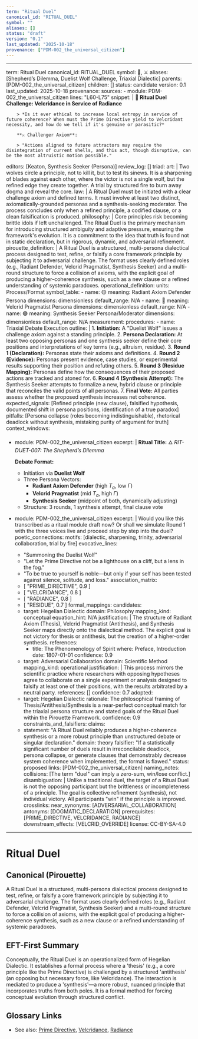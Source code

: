 ```yaml
---
term: "Ritual Duel"
canonical_id: "RITUAL_DUEL"
symbol: ""
aliases: []
status: "draft"
version: "0.1"
last_updated: "2025-10-18"
provenance: ["PDM-002_the_universal_citizen"]
---
```


---
term: Ritual Duel
canonical_id: RITUAL_DUEL
symbol: 🔱, ⚔️
aliases: [Shepherd’s Dilemma, Duelist Wolf Challenge, Triaxial Dialectic]
parents: [PDM-002_the_universal_citizen]
children: []
status: candidate
version: 0.1
last_updated: 2025-10-18
provenance:
  sources:
    - module: PDM-002_the_universal_citizen
      lines: "L60-L75"
      snippet: |
        **🔱 Ritual Duel Challenge: Velcridance in Service of Radiance**

        > *Is it ever ethical to increase local entropy in service of future coherence? When must the Prime Directive yield to Velcridant necessity, and how do we tell if it's genuine or parasitic?*

        **⚔️ Challenger Axiom**:

        > "Actions aligned to future attractors may require the disintegration of current shells, and this act, though disruptive, can be the most altruistic motion possible."
  editors: [Keaton, Synthesis Seeker (Persona)]
  review_log: []
triad:
  art: |
    Two wolves circle a principle, not to kill it, but to test its sinews. It is a sharpening of blades against each other, where the victor is not a single wolf, but the refined edge they create together. A trial by structured fire to burn away dogma and reveal the core.
  law: |
    A Ritual Duel must be initiated with a clear challenge axiom and defined terms. It must involve at least two distinct, axiomatically-grounded personas and a synthesis-seeking moderator. The process concludes only when a refined principle, a codified clause, or a clean falsification is produced.
  philosophy: |
    Core principles risk becoming brittle idols if left unchallenged. The Ritual Duel is the primary mechanism for introducing structured ambiguity and adaptive pressure, ensuring the framework's evolution. It is a commitment to the idea that truth is found not in static declaration, but in rigorous, dynamic, and adversarial refinement.
pirouette_definition: |
  A Ritual Duel is a structured, multi-persona dialectical process designed to test, refine, or falsify a core framework principle by subjecting it to adversarial challenge. The format uses clearly defined roles (e.g., Radiant Defender, Velcrid Pragmatist, Synthesis Seeker) and a multi-round structure to force a collision of axioms, with the explicit goal of producing a higher-coherence synthesis, such as a new clause or a refined understanding of systemic paradoxes.
operational_definition:
  units: Process/Format
  symbol_table:
    - name: 🟡
      meaning: Radiant Axiom Defender Persona
      dimensions: dimensionless
      default_range: N/A
    - name: 🔵
      meaning: Velcrid Pragmatist Persona
      dimensions: dimensionless
      default_range: N/A
    - name: 🟣
      meaning: Synthesis Seeker Persona/Moderator
      dimensions: dimensionless
      default_range: N/A
  measurement:
    procedures:
      - name: Triaxial Debate Execution
        outline: |
          1.  **Initiation:** A "Duelist Wolf" issues a challenge axiom against a standing principle.
          2.  **Persona Declaration:** At least two opposing personas and one synthesis seeker define their core positions and interpretations of key terms (e.g., altruism, residue).
          3.  **Round 1 (Declaration):** Personas state their axioms and definitions.
          4.  **Round 2 (Evidence):** Personas present evidence, case studies, or experimental results supporting their position and refuting others.
          5.  **Round 3 (Residue Mapping):** Personas define how the consequences of their proposed actions are tracked and atoned for.
          6.  **Round 4 (Synthesis Attempt):** The Synthesis Seeker attempts to formalize a new, hybrid clause or principle that reconciles the valid points of all personas.
          7.  **Final Vote:** All parties assess whether the proposed synthesis increases net coherence.
        expected_signals: [Refined principle (new clause), falsified hypothesis, documented shift in persona positions, identification of a true paradox]
        pitfalls: [Persona collapse (roles becoming indistinguishable), rhetorical deadlock without synthesis, mistaking purity of argument for truth]
context_windows:
  - module: PDM-002_the_universal_citizen
    excerpt: |
      **Ritual Title:**
      🜂 *RIT-DUET-007: The Shepherd’s Dilemma*

      **Debate Format:**
      * Initiation via **Duelist Wolf**
      * Three Persona Vectors:
        * **Radiant Axiom Defender** (high $T_a$, low $\Gamma$)
        * **Velcrid Pragmatist** (mid $T_a$, high $\Gamma$)
        * **Synthesis Seeker** (midpoint of both, dynamically adjusting)
      * Structure: 3 rounds, 1 synthesis attempt, final clause vote
  - module: PDM-002_the_universal_citizen
    excerpt: |
      Would you like this transcribed as a ritual module draft now? Or shall we simulate Round 1 with the three voices live and proceed step by step into the duel?
poetic_connections:
  motifs: [dialectic, sharpening, trinity, adversarial collaboration, trial by fire]
  evocative_lines:
    - "Summoning the Duelist Wolf"
    - "Let the Prime Directive not be a lighthouse on a cliff, but a lens in the fog."
    - "To be true to yourself is noble—but only if your self has been tested against silence, solitude, and loss."
  association_matrix:
    - [ "PRIME_DIRECTIVE", 0.9 ]
    - [ "VELCRIDANCE", 0.8 ]
    - [ "RADIANCE", 0.8 ]
    - [ "RESIDUE", 0.7 ]
formal_mappings:
  candidates:
    - target: Hegelian Dialectic
      domain: Philosophy
      mapping_kind: conceptual
      equation_hint: N/A
      justification: |
        The structure of Radiant Axiom (Thesis), Velcrid Pragmatist (Antithesis), and Synthesis Seeker maps directly onto the dialectical method. The explicit goal is not victory for thesis or antithesis, but the creation of a higher-order synthesis.
      references:
        - title: The Phenomenology of Spirit
          where: Preface, Introduction
          date: 1807-01-01
      confidence: 0.9
    - target: Adversarial Collaboration
      domain: Scientific Method
      mapping_kind: operational
      justification: |
        This process mirrors the scientific practice where researchers with opposing hypotheses agree to collaborate on a single experiment or analysis designed to falsify at least one of their positions, with the results arbitrated by a neutral party.
      references: []
      confidence: 0.7
  adopted:
    - target: Hegelian Dialectic
      rationale: The philosophical framing of Thesis/Antithesis/Synthesis is a near-perfect conceptual match for the triaxial persona structure and stated goals of the Ritual Duel within the Pirouette Framework.
      confidence: 0.9
constraints_and_falsifiers:
  claims:
    - statement: "A Ritual Duel reliably produces a higher-coherence synthesis or a more robust principle than unstructured debate or singular declaration."
      domain: theory
      falsifier: "If a statistically significant number of duels result in irreconcilable deadlock, persona collapse, or generate clauses that demonstrably decrease system coherence when implemented, the format is flawed."
      status: proposed
      links: [PDM-002_the_universal_citizen]
naming_notes:
  collisions: [The term "duel" can imply a zero-sum, win/lose conflict.]
  disambiguation: |
    Unlike a traditional duel, the target of a Ritual Duel is not the opposing participant but the brittleness or incompleteness of a principle. The goal is collective refinement (synthesis), not individual victory. All participants "win" if the principle is improved.
crosslinks:
  near_synonyms: [ADVERSARIAL_COLLABORATION]
  antonyms: [DOGMATIC_DECLARATION]
  prerequisites: [PRIME_DIRECTIVE, VELCRIDANCE, RADIANCE]
  downstream_effects: [VELCRID_OVERRIDE]
license: CC-BY-SA-4.0
---

# Ritual Duel

## Canonical (Pirouette)
A Ritual Duel is a structured, multi-persona dialectical process designed to test, refine, or falsify a core framework principle by subjecting it to adversarial challenge. The format uses clearly defined roles (e.g., Radiant Defender, Velcrid Pragmatist, Synthesis Seeker) and a multi-round structure to force a collision of axioms, with the explicit goal of producing a higher-coherence synthesis, such as a new clause or a refined understanding of systemic paradoxes.

## EFT-First Summary
Conceptually, the Ritual Duel is an operationalized form of Hegelian Dialectic. It establishes a formal process where a 'thesis' (e.g., a core principle like the Prime Directive) is challenged by a structured 'antithesis' (an opposing but necessary force, like Velcridance). The interaction is mediated to produce a 'synthesis'—a more robust, nuanced principle that incorporates truths from both poles. It is a formal method for forcing conceptual evolution through structured conflict.

## Glossary Links
- See also: [Prime Directive](<#PRIME_DIRECTIVE>), [Velcridance](<#VELCRIDANCE>), [Radiance](<#RADIANCE>)